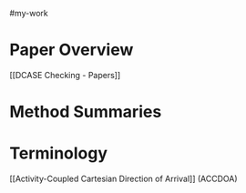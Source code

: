 #my-work 


# Paper Overview

[[DCASE Checking - Papers]]

# Method Summaries



# Terminology

[[Activity-Coupled Cartesian Direction of Arrival]] (ACCDOA)
